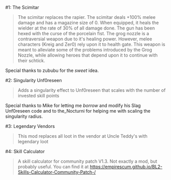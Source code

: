 #1: The Scimitar
>The scimitar replaces the rapier. The scimitar deals +100% melee damage and has a magazine size of 0. When equipped, it heals the wielder at the rate of 30% of all damage done. The gun has been hexed with the curse of the porcelain fist. The grog nozzle is a contraversial weapon due to it's healing power. However, melee characters (Kreig and Zer0) rely upon it to health gate. This weapon is meant to alleviate some of the problems introduced by the Grog Nozzle, while allowing heroes that depend upon it to continue with their schtick.

Special thanks to zububu for the *sweet* idea.

#2: Singularity Unf0reseen
>Adds a singularity effect to Unf0reseen that scales with the number of invested skill points 

Special thanks to Mike for letting me *borrow* and modify his Slag Unf0reseen code and to the_Nocturni for helping me with scaling the singularity radius.

#3: Legendary Vendors
>This mod replaces all loot in the vendor at Uncle Teddy's with legendary loot

#4: Skill Calculator
>A skill calculator for community patch V1.3. Not exactly a mod, but probably useful. You can find it at <a>https://empirescum.github.io/BL2-Skills-Calculator-Community-Patch-/</a>
